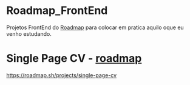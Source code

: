 # Roadmap_FrontEnd

Projetos FrontEnd do [Roadmap](https://roadmap.sh/frontend/projects)  para colocar em pratica aquilo oque eu venho estudando.


# Single Page CV - [roadmap](roadmap.io)

https://roadmap.sh/projects/single-page-cv

